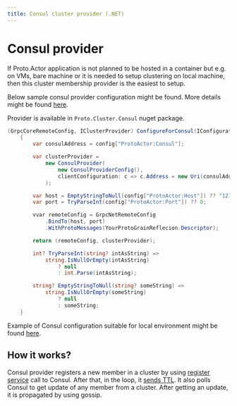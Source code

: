 ```yaml
---
title: Consul cluster provider (.NET)
---
```


# Consul provider

If Proto.Actor application is not planned to be hosted in a container but e.g. on VMs, bare machine or it is needed to setup clustering on local machine, then this cluster membership provider is the easiest to setup.

Below sample consul provider configuration might be found. More details might be found [here](https://github.com/asynkron/protoactor-dotnet/tree/dev/examples/ClusterGrainHelloWorld).

Provider is available in `Proto.Cluster.Consul` nuget package.

```csharp
(GrpcCoreRemoteConfig, IClusterProvider) ConfigureForConsul(IConfiguration config)
    {
        var consulAddress = config["ProtoActor:Consul"];

        var clusterProvider = 
            new ConsulProvider(
                new ConsulProviderConfig(), 
                clientConfiguration: c => c.Address = new Uri(consulAddress)
            );

        var host = EmptyStringToNull(config["ProtoActor:Host"]) ?? "127.0.0.1";
        var port = TryParseInt(config["ProtoActor:Port"]) ?? 0;

        vvar remoteConfig = GrpcNetRemoteConfig
            .BindTo(host, port)
            .WithProtoMessages(YourProtoGrainReflecion.Descriptor);

        return (remoteConfig, clusterProvider);

        int? TryParseInt(string? intAsString) =>
            string.IsNullOrEmpty(intAsString)
                ? null
                : int.Parse(intAsString);

        string? EmptyStringToNull(string? someString) => 
            string.IsNullOrEmpty(someString)
                ? null
                : someString;
    }
```

Example of Consul configuration suitable for local environment might be found [here](https://github.com/asynkron/protoactor-dotnet/blob/dev/examples/ClusterGrainHelloWorld/docker-compose.yml).

## How it works?

Consul provider registers a new member in a cluster by using [register service](https://www.consul.io/commands/services/register) call to Consul. After that, in the loop, it [sends TTL](https://www.consul.io/api-docs/agent/check#ttl-check-pass). It also polls Consul to get update of any member from a cluster. After getting an update, it is propagated by using gossip.
